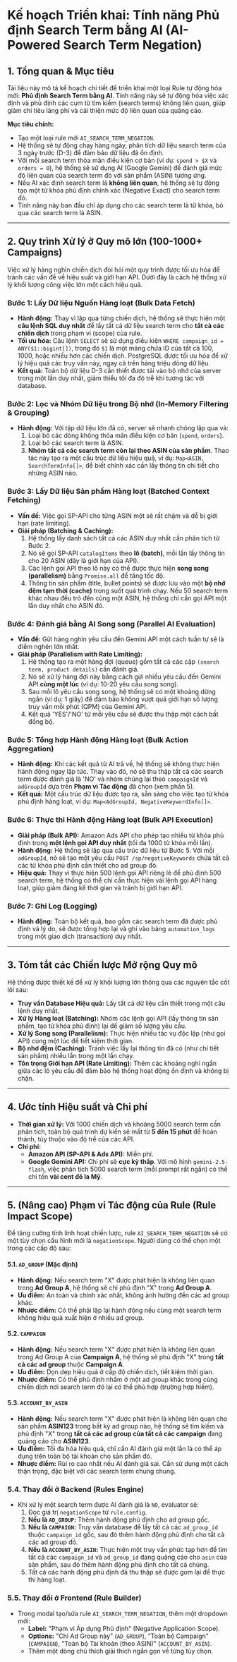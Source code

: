 # Kế hoạch Triển khai: Tính năng Phủ định Search Term bằng AI (AI-Powered Search Term Negation)

## 1. Tổng quan & Mục tiêu

Tài liệu này mô tả kế hoạch chi tiết để triển khai một loại Rule tự động hóa mới: **Phủ định Search Term bằng AI**. Tính năng này sẽ tự động hóa việc xác định và phủ định các cụm từ tìm kiếm (search terms) không liên quan, giúp giảm chi tiêu lãng phí và cải thiện mức độ liên quan của quảng cáo.

**Mục tiêu chính:**
-   Tạo một loại rule mới `AI_SEARCH_TERM_NEGATION`.
-   Hệ thống sẽ tự động chạy hàng ngày, phân tích dữ liệu search term của 3 ngày trước (D-3) để đảm bảo dữ liệu đã ổn định.
-   Với mỗi search term thỏa mãn điều kiện cơ bản (ví dụ: `spend > $X` và `orders = 0`), hệ thống sẽ sử dụng AI (Google Gemini) để đánh giá mức độ liên quan của search term đó với sản phẩm (ASIN) tương ứng.
-   Nếu AI xác định search term là **không liên quan**, hệ thống sẽ tự động tạo một từ khóa phủ định chính xác (Negative Exact) cho search term đó.
-   Tính năng này ban đầu chỉ áp dụng cho các search term là từ khóa, bỏ qua các search term là ASIN.

---

## 2. Quy trình Xử lý ở Quy mô lớn (100-1000+ Campaigns)

Việc xử lý hàng nghìn chiến dịch đòi hỏi một quy trình được tối ưu hóa để tránh các vấn đề về hiệu suất và giới hạn API. Dưới đây là cách hệ thống xử lý khối lượng công việc lớn một cách hiệu quả.

### Bước 1: Lấy Dữ liệu Nguồn Hàng loạt (Bulk Data Fetch)

-   **Hành động:** Thay vì lặp qua từng chiến dịch, hệ thống sẽ thực hiện một **câu lệnh SQL duy nhất** để lấy tất cả dữ liệu search term cho **tất cả các chiến dịch** trong phạm vi (scope) của rule.
-   **Tối ưu hóa:** Câu lệnh `SELECT` sẽ sử dụng điều kiện `WHERE campaign_id = ANY($1::bigint[])`, trong đó `$1` là một mảng chứa ID của tất cả 100, 1000, hoặc nhiều hơn các chiến dịch. PostgreSQL được tối ưu hóa để xử lý hiệu quả các truy vấn này, ngay cả trên hàng triệu dòng dữ liệu.
-   **Kết quả:** Toàn bộ dữ liệu D-3 cần thiết được tải vào bộ nhớ của server trong một lần duy nhất, giảm thiểu tối đa độ trễ khi tương tác với database.

### Bước 2: Lọc và Nhóm Dữ liệu trong Bộ nhớ (In-Memory Filtering & Grouping)

-   **Hành động:** Với tập dữ liệu lớn đã có, server sẽ nhanh chóng lặp qua và:
    1.  Loại bỏ các dòng không thỏa mãn điều kiện cơ bản (`spend`, `orders`).
    2.  Loại bỏ các search term là ASIN.
    3.  **Nhóm tất cả các search term còn lại theo ASIN của sản phẩm**. Thao tác này tạo ra một cấu trúc dữ liệu hiệu quả, ví dụ: `Map<ASIN, SearchTermInfo[]>`, để biết chính xác cần lấy thông tin chi tiết cho những ASIN nào.

### Bước 3: Lấy Dữ liệu Sản phẩm Hàng loạt (Batched Context Fetching)

-   **Vấn đề:** Việc gọi SP-API cho từng ASIN một sẽ rất chậm và dễ bị giới hạn (rate limiting).
-   **Giải pháp (Batching & Caching):**
    1.  Hệ thống lấy danh sách tất cả các ASIN duy nhất cần phân tích từ Bước 2.
    2.  Nó sẽ gọi SP-API `catalogItems` theo **lô (batch)**, mỗi lần lấy thông tin cho 20 ASIN (đây là giới hạn của API).
    3.  Các lệnh gọi API theo lô này có thể được thực hiện **song song (parallelism)** bằng `Promise.all` để tăng tốc độ.
    4.  Thông tin sản phẩm (title, bullet points) sẽ được lưu vào một **bộ nhớ đệm tạm thời (cache)** trong suốt quá trình chạy. Nếu 50 search term khác nhau đều trỏ đến cùng một ASIN, hệ thống chỉ cần gọi API một lần duy nhất cho ASIN đó.

### Bước 4: Đánh giá bằng AI Song song (Parallel AI Evaluation)

-   **Vấn đề:** Gửi hàng nghìn yêu cầu đến Gemini API một cách tuần tự sẽ là điểm nghẽn lớn nhất.
-   **Giải pháp (Parallelism with Rate Limiting):**
    1.  Hệ thống tạo ra một hàng đợi (queue) gồm tất cả các cặp `(search term, product details)` cần đánh giá.
    2.  Nó sẽ xử lý hàng đợi này bằng cách gửi nhiều yêu cầu đến Gemini API **cùng một lúc** (ví dụ: 10-20 yêu cầu song song).
    3.  Sau mỗi lô yêu cầu song song, hệ thống sẽ có một khoảng dừng ngắn (ví dụ: 1 giây) để đảm bảo không vượt quá giới hạn số lượng truy vấn mỗi phút (QPM) của Gemini API.
    4.  Kết quả 'YES'/'NO' từ mỗi yêu cầu sẽ được thu thập một cách bất đồng bộ.

### Bước 5: Tổng hợp Hành động Hàng loạt (Bulk Action Aggregation)

-   **Hành động:** Khi các kết quả từ AI trả về, hệ thống sẽ không thực hiện hành động ngay lập tức. Thay vào đó, nó sẽ thu thập tất cả các search term được đánh giá là 'NO' và nhóm chúng lại theo `campaignId` và `adGroupId` dựa trên **Phạm vi Tác động** đã chọn (xem phần 5).
-   **Kết quả:** Một cấu trúc dữ liệu được tạo ra, sẵn sàng cho việc tạo từ khóa phủ định hàng loạt, ví dụ: `Map<AdGroupId, NegativeKeywordInfo[]>`.

### Bước 6: Thực thi Hành động Hàng loạt (Bulk API Execution)

-   **Giải pháp (Bulk API):** Amazon Ads API cho phép tạo nhiều từ khóa phủ định trong **một lệnh gọi API duy nhất** (tối đa 1000 từ khóa mỗi lần).
-   **Hành động:** Hệ thống sẽ lặp qua cấu trúc dữ liệu từ Bước 5. Với mỗi `adGroupId`, nó sẽ tạo một yêu cầu `POST /sp/negativeKeywords` chứa tất cả các từ khóa phủ định cần thiết cho ad group đó.
-   **Hiệu quả:** Thay vì thực hiện 500 lệnh gọi API riêng lẻ để phủ định 500 search term, hệ thống có thể chỉ cần thực hiện vài lệnh gọi API hàng loạt, giúp giảm đáng kể thời gian và tránh bị giới hạn API.

### Bước 7: Ghi Log (Logging)

-   **Hành động:** Toàn bộ kết quả, bao gồm các search term đã được phủ định và lý do, sẽ được tổng hợp lại và ghi vào bảng `automation_logs` trong một giao dịch (transaction) duy nhất.

---

## 3. Tóm tắt các Chiến lược Mở rộng Quy mô

Hệ thống được thiết kế để xử lý khối lượng lớn thông qua các nguyên tắc cốt lõi sau:
-   **Truy vấn Database Hiệu quả:** Lấy tất cả dữ liệu cần thiết trong một câu lệnh duy nhất.
-   **Xử lý Hàng loạt (Batching):** Nhóm các lệnh gọi API (lấy thông tin sản phẩm, tạo từ khóa phủ định) lại để giảm số lượng yêu cầu.
-   **Xử lý Song song (Parallelism):** Thực hiện nhiều tác vụ độc lập (như gọi API) cùng một lúc để tiết kiệm thời gian.
-   **Bộ nhớ đệm (Caching):** Tránh việc lấy lại thông tin đã có (như chi tiết sản phẩm) nhiều lần trong một lần chạy.
-   **Tôn trọng Giới hạn API (Rate Limiting):** Thêm các khoảng nghỉ ngắn giữa các lô yêu cầu để đảm bảo hệ thống hoạt động ổn định và không bị chặn.

---

## 4. Ước tính Hiệu suất và Chi phí

-   **Thời gian xử lý:** Với 1000 chiến dịch và khoảng 5000 search term cần phân tích, toàn bộ quá trình dự kiến sẽ mất từ **5 đến 15 phút** để hoàn thành, tùy thuộc vào độ trễ của các API.
-   **Chi phí:**
    -   **Amazon API (SP-API & Ads API):** Miễn phí.
    -   **Google Gemini API:** Chi phí sẽ **cực kỳ thấp**. Với mô hình `gemini-2.5-flash`, việc phân tích 5000 search term (mỗi prompt rất ngắn) có thể chỉ tốn **vài cent đô la Mỹ**.

---

## 5. (Nâng cao) Phạm vi Tác động của Rule (Rule Impact Scope)

Để tăng cường tính linh hoạt chiến lược, rule `AI_SEARCH_TERM_NEGATION` sẽ có một tùy chọn cấu hình mới là `negationScope`. Người dùng có thể chọn một trong các cấp độ sau:

#### 5.1. `AD_GROUP` (Mặc định)
-   **Hành động:** Nếu search term "X" được phát hiện là không liên quan trong **Ad Group A**, hệ thống sẽ chỉ phủ định "X" trong **Ad Group A**.
-   **Ưu điểm:** An toàn và chính xác nhất, không ảnh hưởng đến các ad group khác.
-   **Nhược điểm:** Có thể phải lặp lại hành động nếu cùng một search term không hiệu quả xuất hiện ở nhiều ad group.

#### 5.2. `CAMPAIGN`
-   **Hành động:** Nếu search term "X" được phát hiện là không liên quan trong Ad Group A của **Campaign A**, hệ thống sẽ phủ định "X" trong **tất cả các ad group** thuộc **Campaign A**.
-   **Ưu điểm:** Dọn dẹp hiệu quả ở cấp độ chiến dịch, tiết kiệm thời gian.
-   **Nhược điểm:** Có thể phủ định nhầm ở một ad group khác trong cùng chiến dịch nơi search term đó lại có thể phù hợp (trường hợp hiếm).

#### 5.3. `ACCOUNT_BY_ASIN`
-   **Hành động:** Nếu search term "X" được phát hiện là không liên quan cho sản phẩm **ASIN123** trong bất kỳ ad group nào, hệ thống sẽ tìm kiếm và phủ định "X" trong **tất cả các ad group của tất cả các campaign** đang quảng cáo cho **ASIN123**.
-   **Ưu điểm:** Tối đa hóa hiệu quả, chỉ cần AI đánh giá một lần là có thể áp dụng trên toàn bộ tài khoản cho sản phẩm đó.
-   **Nhược điểm:** Rủi ro cao nhất nếu AI đánh giá sai. Cần sử dụng một cách thận trọng, đặc biệt với các search term chung chung.

### 5.4. Thay đổi ở Backend (Rules Engine)

-   Khi xử lý một search term được AI đánh giá là `NO`, evaluator sẽ:
    1.  Đọc giá trị `negationScope` từ `rule.config`.
    2.  **Nếu là `AD_GROUP`:** Thêm hành động phủ định cho ad group gốc.
    3.  **Nếu là `CAMPAIGN`:** Truy vấn database để lấy tất cả các `ad_group_id` thuộc `campaign_id` gốc, sau đó thêm hành động phủ định cho tất cả các ad group đó.
    4.  **Nếu là `ACCOUNT_BY_ASIN`:** Thực hiện một truy vấn phức tạp hơn để tìm tất cả các `campaign_id` và `ad_group_id` đang quảng cáo cho `asin` của sản phẩm, sau đó thêm hành động phủ định cho tất cả chúng.
    5.  Tất cả các hành động phủ định đã thu thập sẽ được gom lại để thực thi hàng loạt.

### 5.5. Thay đổi ở Frontend (Rule Builder)

-   Trong modal tạo/sửa rule `AI_SEARCH_TERM_NEGATION`, thêm một dropdown mới:
    -   **Label:** "Phạm vi Áp dụng Phủ định" (Negative Application Scope).
    -   **Options:** "Chỉ Ad Group này" (`AD_GROUP`), "Toàn bộ Campaign" (`CAMPAIGN`), "Toàn bộ Tài khoản (theo ASIN)" (`ACCOUNT_BY_ASIN`).
    -   Thêm một dòng chú thích giải thích ngắn gọn về từng tùy chọn.